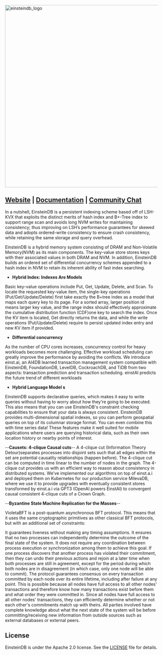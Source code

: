 <img src="images/EinsteinDBLogo.png" alt="einsteindb_logo" width="600"/>

## [Website](https://www.einsteindb.com) | [Documentation](https://einsteindb.com/docs/latest/concepts/overview/) | [Community Chat](https://einsteindb.com/chat)

In a nutshell, EinsteinDB is a persistent indexing scheme based off of LSH-KVX that exploits the distinct merits of hash index and B+-Tree index to support range scan and avoids long NVM writes for maintaining consistency; thus improving on LSH’s performance guarantees for skewed data and adopts ordered-write consistency to ensure crash consistency, while retaining the same storage and query overhead. 

EinsteinDB is a hybrid memory system consisting of DRAM and Non-Volatile Memory(NVM) as its main components. The key-value store stores keys with their associated values in both DRAM and NVM. In addition, EinsteinDB builds an ordered set of differential concurrency schemes appended to a hash index in NVM to retain its inherent ability of fast index searching. 

- **Hybrid Index: Indexes Are Models**

Basic key-value operations include Put, Get, Update, Delete, and Scan. To locate the requested key-value item, the single-key operations (Put/Get/Update/Delete) first take exactly the B+tree index as a model that maps each query key to its page. For a sorted array, larger position id means larger key value, and the range index should effectively approximate the cumulative distribution function (CDF)one key to search the index. Once the KV item is located, Get directly returns the data, and while the write operations (Put/Update/Delete) require to persist updated index entry and new KV item if provided.

- **Differential concurrency**

As the number of CPU cores increases, concurrency control for heavy workloads becomes more challenging. Effective workload scheduling can greatly improve the performance by avoiding the conflicts. We introduce einst.ai, an AI4DB learned transaction management system compatible with EinsteinDB, FoundationDB, LevelDB, CockroachDB, and TiDB from two aspects: transaction prediction and transaction scheduling. einstAI predicts the future trend of different workloads

- **Hybrid Language Model s**

EinsteinDB supports declarative queries, which makes it easy to write queries without having to worry about how they're going to be executed. This also means that you can use EinsteinDB's constraint checking capabilities to ensure that your data is always consistent. EinsteinDB provides multi-dimensional spatial indexes, so you can perform geospatial queries on top of its columnar storage format. You can even combine this with time series data! These features make it well suited for mobile applications where users are querying historical data, such as their own location history or nearby points of interest.

--**Causets: 4-clique Causal cuts**--
A 4-clique cut (Information Theory Detour)separates processes into disjoint sets such that all edges within the set are potential causality relationships (happen before). The 4-clique cut can be computed in time linear to the number of nodes in the graph. The 4-clique cut provides us with an efficient way to reason about consistency in distributed systems. We’ve implemented our algorithms on top of einst.a.i and deployed them on Kubernetes for our production service MilevaDB, where we use it to provide upgrades with eventually consistent stores transformed by einst.a.i via GPT3 (OpenAI powers EinstAI) to convergent causal consistent 4-clique cuts of a Crown Graph.

--**Byzantine State Machine Replication for the Masses**--

VioletaBFT is a post-quantum asynchronous BFT protocol. This means that it uses the same cryptographic primitives as other classical BFT protocols, but with an additional set of constraints:

It guarantees liveness without making any timing assumptions. It ensures that no two processes can independently determine the outcome of the final state of the system. It does not require any coordination between process execution or synchronization among them to achieve this goal. If one process discovers that another process has violated their commitment, then they can undo their previous actions and rejoin at a later time when both processes are still in agreement, except for the period during which both nodes are in disagreement (in which case, only one node will be able to commit). The protocol guarantees consensus on every transaction committed by each node over its entire lifetime, including after failure at any point. This is possible because all nodes have full access to all other nodes' transactions and therefore know how many transactions exist before them and what order they were committed in. Since all nodes have full access to all other nodes' transactions, they can efficiently determine whether or not each other's commitments match up with theirs. All parties involved have complete knowledge about what the next state of the system will be before committing/receiving new information from outside sources such as external databases or external peers.






## License

EinsteinDB is under the Apache 2.0 license. See the [LICENSE](./LICENSE) file for details.
